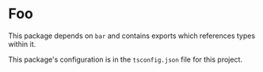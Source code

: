 # Foo

This package depends on `bar` and contains exports which references types within it.

This package's configuration is in the `tsconfig.json` file for this project.
